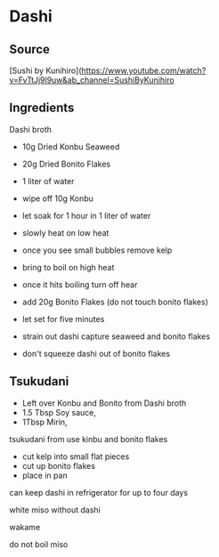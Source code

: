 ---
---


# Dashi

## Source

[Sushi by Kunihiro](https://www.youtube.com/watch?v=FvTtJj9l9uw&ab_channel=SushiByKunihiro


## Ingredients

Dashi broth

- 10g Dried Konbu Seaweed
- 20g Dried Bonito Flakes
- 1 liter of water


- wipe off 10g Konbu  
- let soak for 1 hour in 1 liter of water
- slowly heat on low heat
- once you see small bubbles remove kelp
- bring to boil on high heat
- once it hits boiling turn off hear
- add 20g Bonito Flakes (do not touch bonito flakes)
- let set for five minutes
- strain out dashi capture seaweed and bonito flakes
- don't squeeze dashi out of bonito flakes

## Tsukudani

- Left over Konbu and Bonito from Dashi broth
- 1.5 Tbsp Soy sauce, 
- 1Tbsp Mirin,

tsukudani from use kinbu and bonito flakes

- cut kelp into small flat pieces
- cut up bonito flakes
- place in pan

can keep dashi in refrigerator for up to  four days

white miso without dashi

wakame

do not boil miso